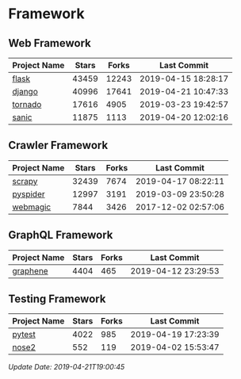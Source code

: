 # Framework

## Web Framework

| Project Name | Stars | Forks | Last Commit |
| ------------ | ----- | ----- | ----------- |
| [flask](https://github.com/pallets/flask) | 43459 | 12243 | 2019-04-15 18:28:17 |
| [django](https://github.com/django/django) | 40996 | 17641 | 2019-04-21 10:47:33 |
| [tornado](https://github.com/tornadoweb/tornado) | 17616 | 4905 | 2019-03-23 19:42:57 |
| [sanic](https://github.com/huge-success/sanic) | 11875 | 1113 | 2019-04-20 12:02:16 |

## Crawler Framework

| Project Name | Stars | Forks | Last Commit |
| ------------ | ----- | ----- | ----------- |
| [scrapy](https://github.com/scrapy/scrapy) | 32439 | 7674 | 2019-04-17 08:22:11 |
| [pyspider](https://github.com/binux/pyspider) | 12997 | 3191 | 2019-03-09 23:50:28 |
| [webmagic](https://github.com/code4craft/webmagic) | 7844 | 3426 | 2017-12-02 02:57:06 |

## GraphQL Framework

| Project Name | Stars | Forks | Last Commit |
| ------------ | ----- | ----- | ----------- |
| [graphene](https://github.com/graphql-python/graphene) | 4404 | 465 | 2019-04-12 23:29:53 |

## Testing Framework

| Project Name | Stars | Forks | Last Commit |
| ------------ | ----- | ----- | ----------- |
| [pytest](https://github.com/pytest-dev/pytest) | 4022 | 985 | 2019-04-19 17:23:39 |
| [nose2](https://github.com/nose-devs/nose2) | 552 | 119 | 2019-04-02 15:53:47 |

*Update Date: 2019-04-21T19:00:45*